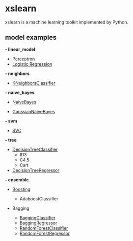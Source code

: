 # xslearn

xslearn is a machine learning toolkit implemented by Python.

## model examples

**- linear_model**

* [Perceptron]()
* [Logistic Regression]()



**- neighbors**

+ [KNeighborsClassifier]()



**- naive_bayes**

+ [NaiveBayes]()

+ [GaussianNaiveBayes]()

  

**- svm**

+ [SVC]()



**- tree**

+ [DecisionTreeClassifier]()
  + ID3
  + C4.5
  + Cart
+ [DecisionTreeRegressor]()



**- ensemble**

+ [Boosting]()

  + AdaboostClassifier

+ Bagging

  + [BaggingClassifier]()
  + [BaggingRegressor]()
  + [RandomForestClassifier]()
  + [RandomForestRegressor]()

  